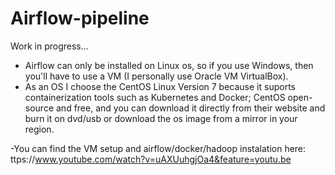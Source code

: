 # Airflow-pipeline

Work in progress...

- Airflow can only be installed on Linux os, so if you use Windows, then you'll have to use a VM (I personally use Oracle VM VirtualBox).
- As an OS I choose the CentOS Linux Version 7 because it suports containerization tools such as Kubernetes and Docker; CentOS open-source and free, and you can download it directly from their website and burn it on dvd/usb or download the os image from a mirror in your region.

-You can find the VM setup and airflow/docker/hadoop instalation here: ttps://www.youtube.com/watch?v=uAXUuhgjOa4&feature=youtu.be 

